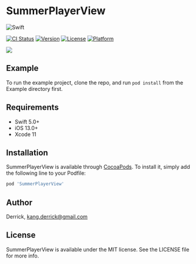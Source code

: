 # SummerPlayerView
![Swift](https://img.shields.io/badge/Swift-5.0-orange.svg)

[![CI Status](https://img.shields.io/travis/Derrick/SummerPlayerView.svg?style=flat)](https://travis-ci.org/Derrick/SummerPlayerView)
[![Version](https://img.shields.io/cocoapods/v/SummerPlayerView.svg?style=flat)](https://cocoapods.org/pods/SummerPlayerView)
[![License](https://img.shields.io/cocoapods/l/SummerPlayerView.svg?style=flat)](https://cocoapods.org/pods/SummerPlayerView)
[![Platform](https://img.shields.io/cocoapods/p/SummerPlayerView.svg?style=flat)](https://cocoapods.org/pods/SummerPlayerView)

![](https://github.com/superbderrick/SummerSlider/blob/master/Image/logo.jpeg)

## Example

To run the example project, clone the repo, and run `pod install` from the Example directory first.

## Requirements
-	Swift 5.0+
-	iOS 13.0+
-	Xcode 11

## Installation

SummerPlayerView is available through [CocoaPods](https://cocoapods.org). To install
it, simply add the following line to your Podfile:

```ruby
pod 'SummerPlayerView'
```

## Author

Derrick, kang.derrick@gmail.com

## License

SummerPlayerView is available under the MIT license. See the LICENSE file for more info.
